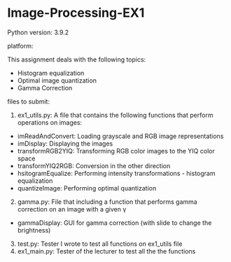# Image-Processing-EX1 
 
Python version: 3.9.2 

platform:  

This assignment deals with the following topics:
- Histogram equalization
- Optimal image quantization
- Gamma Correction

files to submit:

1. ex1_utils.py: A file that contains the following functions that perform operations on images:
- imReadAndConvert: Loading grayscale and RGB image representations
- imDisplay: Displaying the images
- transformRGB2YIQ: Transforming RGB color images to the YIQ color space
- transformYIQ2RGB: Conversion in the other direction
- hsitogramEqualize: Performing intensity transformations - histogram equalization
- quantizeImage: Performing optimal quantization
2. gamma.py: File that including a function that performs gamma correction on an image with a given γ
- gammaDisplay: GUI for gamma correction (with slide to change the brightness)
3. test.py: Tester I wrote to test all functions on ex1_utils file
4. ex1_main.py: Tester of the lecturer to test all the the functions
